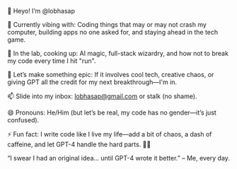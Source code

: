 👋 Heyo! I’m @lobhasap   

👀 Currently vibing with: Coding things that may or may not crash my computer, building apps no one asked for, and staying ahead in the tech game.

🌱 In the lab, cooking up: AI magic, full-stack wizardry, and how not to break my code every time I hit "run".

💞️ Let’s make something epic: If it involves cool tech, creative chaos, or giving GPT all the credit for my next breakthrough—I'm in.

📫 Slide into my inbox: lobhasap@gmail.com or stalk (no shame).

😄 Pronouns: He/Him (but let’s be real, my code has no gender—it’s just confused).

⚡ Fun fact: I write code like I live my life—add a bit of chaos, a dash of caffeine, and let GPT-4 handle the hard parts. 🤖💡

“I swear I had an original idea... until GPT-4 wrote it better.” – Me, every day.
